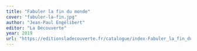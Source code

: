 ```yaml
---
title: "Fabuler la fin du monde"
cover: "fabuler-la-fin.jpg"
author: "Jean-Paul Engélibert"
editor: "La Découverte"
year: 2019
url: "https://editionsladecouverte.fr/catalogue/index-Fabuler_la_fin_du_monde-9782348037191.html"
---
```


